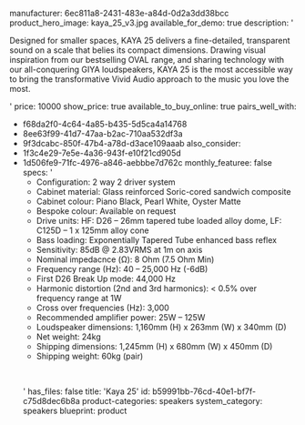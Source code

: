 manufacturer: 6ec811a8-2431-483e-a84d-0d2a3dd38bcc
product_hero_image: kaya_25_v3.jpg
available_for_demo: true
description: '<p>Designed for smaller spaces, KAYA 25 delivers a fine-detailed, transparent sound on a scale that belies its compact dimensions. Drawing visual inspiration from our bestselling OVAL range, and sharing technology with our all-conquering GIYA loudspeakers, KAYA 25 is the most accessible way to bring the transformative Vivid Audio approach to the music you love the most.</p>'
price: 10000
show_price: true
available_to_buy_online: true
pairs_well_with:
  - f68da2f0-4c64-4a85-b435-5d5ca4a14768
  - 8ee63f99-41d7-47aa-b2ac-710aa532df3a
  - 9f3dcabc-850f-47b4-a78d-d3ace109aaab
also_consider:
  - 1f3c4e29-7e5e-4a36-943f-e10f21cd905d
  - 1d506fe9-71fc-4976-a846-aebbbe7d762c
monthly_featuree: false
specs: '<ul><li>Configuration: 2 way 2 driver system<br></li><li>Cabinet material: Glass reinforced Soric-cored sandwich composite<br></li><li>Cabinet colour: Piano Black, Pearl White, Oyster Matte<br></li><li>Bespoke colour: Available on request<br></li><li>Drive units: HF: D26 – 26mm tapered tube loaded alloy dome, LF: C125D – 1 x 125mm alloy cone<br></li><li>Bass loading: Exponentially Tapered Tube enhanced bass reflex<br></li><li>Sensitivity: 85dB @ 2.83VRMS at 1m on axis<br></li><li>Nominal impedacnce (Ω): 8 Ohm (7.5 Ohm Min)<br></li><li>Frequency range (Hz): 40 – 25,000 Hz (-6dB)<br></li><li>First D26 Break Up mode: 44,000 Hz<br></li><li>Harmonic distortion (2nd and 3rd harmonics): &lt; 0.5% over frequency range at 1W<br></li><li>Cross over frequencies (Hz): 3,000<br></li><li>Recommended amplifier power: 25W – 125W<br></li><li>Loudspeaker dimensions: 1,160mm (H) x 263mm (W) x 340mm (D)<br></li><li>Net weight: 24kg<br></li><li>Shipping dimensions: 1,245mm (H) x 680mm (W) x 450mm (D)<br></li><li>Shipping weight: 60kg (pair)<br></li></ul><p><br></p>'
has_files: false
title: 'Kaya 25'
id: b59991bb-76cd-40e1-bf7f-c75d8dec6b8a
product-categories: speakers
system_category: speakers
blueprint: product
